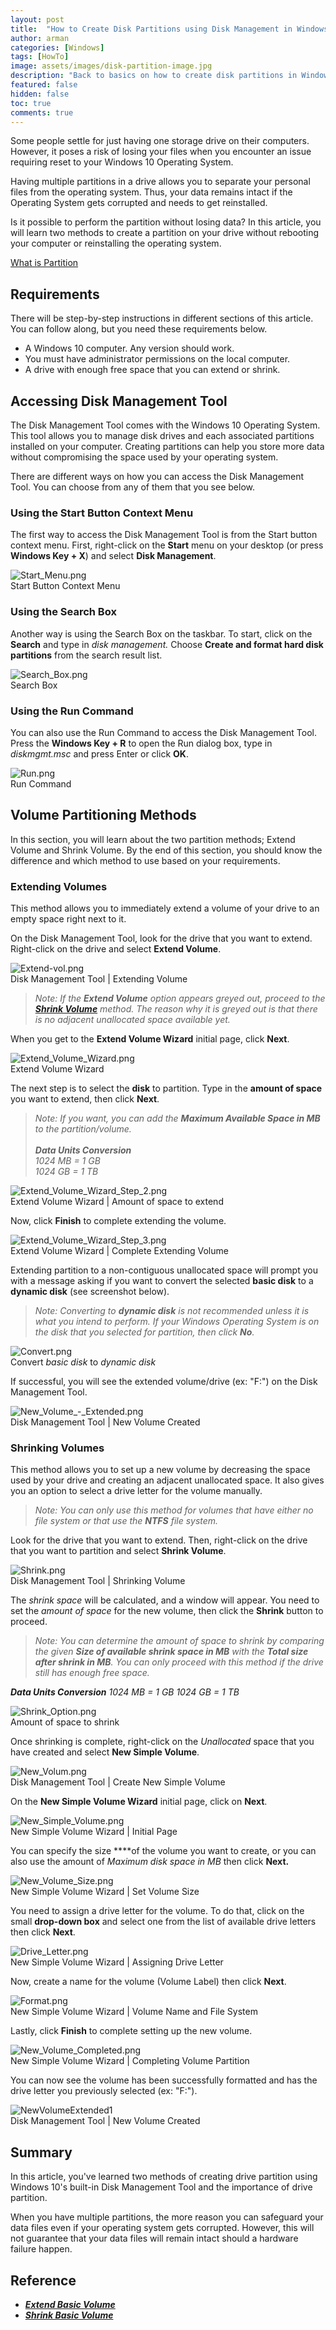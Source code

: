```yaml
---
layout: post
title:  "How to Create Disk Partitions using Disk Management in Windows 10"
author: arman
categories: [Windows]
tags: [HowTo]
image: assets/images/disk-partition-image.jpg
description: "Back to basics on how to create disk partitions in Windows 10 using the Disk Management MMC snap-in."
featured: false
hidden: false
toc: true
comments: true
---
```


Some people settle for just having one storage drive on their computers. However, it poses a risk of losing your files when you encounter an issue requiring reset to your Windows 10 Operating System.

Having multiple partitions in a drive allows you to separate your personal files from the operating system. Thus, your data remains intact if the Operating System gets corrupted and needs to get reinstalled.

Is it possible to perform the partition without losing data? In this article, you will learn two methods to create a partition on your drive without rebooting your computer or reinstalling the operating system.

[What is Partition](https://www.computerhope.com/jargon/p/partition.htm)

## Requirements

There will be step-by-step instructions in different sections of this article. You can follow along, but you need these requirements below.

- A Windows 10 computer. Any version should work.
- You must have administrator permissions on the local computer.
- A drive with enough free space that you can extend or shrink.

## Accessing Disk Management Tool

The Disk Management Tool comes with the Windows 10 Operating System. This tool allows you to manage disk drives and each associated partitions installed on your computer. Creating partitions can help you store more data without compromising the space used by your operating system.

There are different ways on how you can access the Disk Management Tool. You can choose from any of them that you see below.

### Using the Start Button Context Menu

The first way to access the Disk Management Tool is from the Start button context menu. First, right-click on the **Start** menu on your desktop (or press **Windows Key + X**) and select **Disk Management**.

![Start_Menu.png](/assets/images/Start_Menu.png)<br>
Start Button Context Menu

### Using the Search Box

Another way is using the Search Box on the taskbar. To start, click on the **Search** and type in *disk management.* Choose **Create and format hard disk partitions** from the search result list.

![Search_Box.png](/assets/images/Search_Box.png)<br>Search Box

### Using the Run Command

You can also use the Run Command to access the Disk Management Tool. Press the **Windows Key + R** to open the Run dialog box, type in *diskmgmt.msc* and press Enter or click **OK**.

![Run.png](/assets/images/Run.png)<br>
Run Command

## Volume Partitioning Methods

In this section, you will learn about the two partition methods; Extend Volume and Shrink Volume. By the end of this section, you should know the difference and which method to use based on your requirements.

### Extending Volumes

This method allows you to immediately extend a volume of your drive to an empty space right next to it.

On the Disk Management Tool, look for the drive that you want to extend. Right-click on the drive and select **Extend Volume**.

![Extend-vol.png](/assets/images/Extend-vol.png)<br>
Disk Management Tool | Extending Volume

> *Note: If the **Extend Volume** option appears greyed out, proceed to the [**Shrink Volume**](#shrinking-volumes) method. The reason why it is greyed out is that there is no adjacent unallocated space available yet.*

When you get to the **Extend Volume Wizard** initial page, click **Next**.

![Extend_Volume_Wizard.png](/assets/images/Extend_Volume_Wizard.png)<br>
Extend Volume Wizard

The next step is to select the **disk** to partition. Type in the **amount of space** you want to extend, then click **Next**.

> *Note: If you want, you can add the **Maximum Available Space in MB** to the partition/volume.<br><br>
**Data Units Conversion**<br>
1024 MB = 1 GB<br>
1024 GB = 1 TB<br>*

![Extend_Volume_Wizard_Step_2.png](/assets/images/Extend_Volume_Wizard_Step_2.png)<br>
Extend Volume Wizard | Amount of space to extend

Now, click **Finish** to complete extending the volume.

![Extend_Volume_Wizard_Step_3.png](/assets/images/Extend_Volume_Wizard_Step_3.png)<br>
Extend Volume Wizard | Complete Extending Volume

Extending partition to a non-contiguous unallocated space will prompt you with a message asking if you want to convert the selected **basic disk** to a **dynamic disk** (see screenshot below).

> *Note: Converting to **dynamic disk** is not recommended unless it is what you intend to perform. If your Windows Operating System is on the disk that you selected for partition, then click **No**.*

![Convert.png](/assets/images/Convert.png)<br>
Convert *basic disk* to *dynamic disk*

If successful, you will see the extended volume/drive (ex: "F:") on the Disk Management Tool.

![New_Volume_-_Extended.png](/assets/images/New_Volume_-_Extended.png)<br>
Disk Management Tool | New Volume Created

### Shrinking Volumes

This method allows you to set up a new volume by decreasing the space used by your drive and creating an adjacent unallocated space. It also gives you an option to select a drive letter for the volume manually.

> *Note: You can only use this method for volumes that have either no file system or that use the **NTFS** file system.*

Look for the drive that you want to extend. Then, right-click on the drive that you want to partition and select **Shrink Volume**.

![Shrink.png](/assets/images/Shrink.png)<br>
Disk Management Tool | Shrinking Volume

The *shrink space* will be calculated, and a window will appear. You need to set the *amount of space* for the new volume, then click the **Shrink** button to proceed.

> *Note: You can determine the amount of space to shrink by comparing the given **Size of available shrink space in MB** with the **Total size after shrink in MB**. You can only proceed with this method if the drive still has enough free space.*

***Data Units Conversion**
1024 MB = 1 GB
1024 GB = 1 TB*

![Shrink_Option.png](/assets/images/Shrink_Option.png)<br>
Amount of space to shrink

Once shrinking is complete, right-click on the *Unallocated* space that you have created and select **New Simple Volume**.

![New_Volum.png](/assets/images/New_Volum.png)<br>
Disk Management Tool | Create New Simple Volume

On the **New Simple Volume Wizard** initial page, click on **Next**.

![New_Simple_Volume.png](/assets/images/New_Simple_Volume.png)<br>
New Simple Volume Wizard | Initial Page

You can specify the size ****of the volume you want to create, or you can also use the amount of *Maximum disk space in MB* then click **Next.**

![New_Volume_Size.png](/assets/images/New_Volume_Size.png)<br>
New Simple Volume Wizard | Set Volume Size

You need to assign a drive letter for the volume. To do that, click on the small **drop-down box** and select one from the list of available drive letters then click **Next**.

![Drive_Letter.png](/assets/images/Drive_Letter.png)<br>
New Simple Volume Wizard | Assigning Drive Letter

Now, create a name for the volume (Volume Label) then click **Next**.

![Format.png](/assets/images/Format.png)<br>
New Simple Volume Wizard | Volume Name and File System

Lastly, click **Finish** to complete setting up the new volume.

![New_Volume_Completed.png](/assets/images/New_Volume_Completed.png)<br>
New Simple Volume Wizard | Completing Volume Partition

You can now see the volume has been successfully formatted and has the drive letter you previously selected (ex: "F:").

![NewVolumeExtended1](/assets/images/NewVolumeExtended1.png)<br>
Disk Management Tool | New Volume Created

## Summary

In this article, you've learned two methods of creating drive partition using Windows 10's built-in Disk Management Tool and the importance of drive partition.

When you have multiple partitions, the more reason you can safeguard your data files even if your operating system gets corrupted. However, this will not guarantee that your data files will remain intact should a hardware failure happen.

## Reference

- ***[Extend Basic Volume](https:/docs.microsoft.com/en-us/windows-server/storage/disk-management/extend-a-basic-volume)***
- ***[Shrink Basic Volume](https:/docs.microsoft.com/en-us/windows-server/storage/disk-management/shrink-a-basic-volume)***
